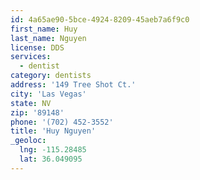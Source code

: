 ```yaml
---
id: 4a65ae90-5bce-4924-8209-45aeb7a6f9c0
first_name: Huy
last_name: Nguyen
license: DDS
services:
  - dentist
category: dentists
address: '149 Tree Shot Ct.'
city: 'Las Vegas'
state: NV
zip: '89148'
phone: '(702) 452-3552'
title: 'Huy Nguyen'
_geoloc:
  lng: -115.28485
  lat: 36.049095
---
```

